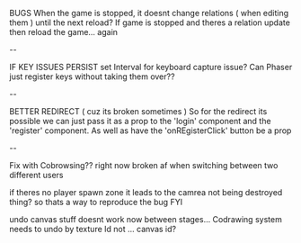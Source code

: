 BUGS
When the game is stopped, it doesnt change relations ( when editing them ) until the next reload?
  If game is stopped and theres a relation update then reload the game... again

--

IF KEY ISSUES PERSIST
set Interval for keyboard capture issue?
Can Phaser just register keys without taking them over??

--

BETTER REDIRECT ( cuz its broken sometimes )
  So for the redirect its possible we can just pass it as a prop to the 'login' component and the 'register' component. As well as have the 'onREgisterClick' button be a prop

--

Fix with Cobrowsing?? right now broken af when switching between two different users

if theres no player spawn zone it leads to the camrea not being destroyed thing? so thats a way to reproduce the bug FYI

undo canvas stuff doesnt work now between stages... Codrawing system needs to undo by texture Id not ... canvas id?